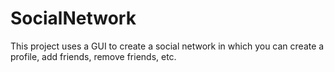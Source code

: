# SocialNetwork
This project uses a GUI to create a social network in which you can create a profile, add friends, remove friends, etc.
